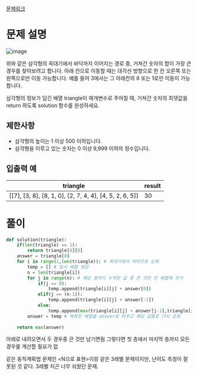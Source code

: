 [문제링크](https://school.programmers.co.kr/learn/courses/30/lessons/43105)

# 문제 설명

![image](https://user-images.githubusercontent.com/102650903/184241135-080b04da-180d-41d7-acbe-4f8661f1075f.png)

위와 같은 삼각형의 꼭대기에서 바닥까지 이어지는 경로 중, 거쳐간 숫자의 합이 가장 큰 경우를 찾아보려고 합니다. 아래 칸으로 이동할 때는 대각선 방향으로 한 칸 오른쪽 또는 왼쪽으로만 이동 가능합니다. 예를 들어 3에서는 그 아래칸의 8 또는 1로만 이동이 가능합니다.

삼각형의 정보가 담긴 배열 triangle이 매개변수로 주어질 때, 거쳐간 숫자의 최댓값을 return 하도록 solution 함수를 완성하세요.


**제한사항**
---------

 * 삼각형의 높이는 1 이상 500 이하입니다.
 * 삼각형을 이루고 있는 숫자는 0 이상 9,999 이하의 정수입니다.


**입출력 예**
-------------

triangle	| result
---|---
[[7], [3, 8], [8, 1, 0], [2, 7, 4, 4], [4, 5, 2, 6, 5]]	| 30


# 풀이
```python
def solution(triangle):
    if(len(triangle) == 1):
        return triangle[0][0]
    answer = triangle[0]
    for i in range(1,len(triangle)): # 꼭대기에서 바닥으로 순회
        temp = [] # 임시 배열 생성
        n = len(triangle[i])
        for j in range(n): # 해당 층까지 누적된 값 중 큰 것만 빈 배열에 추가
            if(j == 0):
                temp.append(triangle[i][j] + answer[0])
            elif(j == (n-1)):
                temp.append(triangle[i][j] + answer[-1])
            else:
                temp.append(max(triangle[i][j] + answer[j-1],triangle[i][j] + answer[j]))
        answer = temp # 채워진 배열을 answer로 바꾸고 해당 값들로 다시 순회
                
    return max(answer)
```

아래로 내려오면서 두 경우중 큰 것만 남기면됨 그렇다면 첫 층에서 마지막 층까지 모든 경우를 계산할 필요가 없

같은 동적계획법 문제인 <N으로 표현>이랑 같은 3레벨 문제이지만, 난이도 측정이 잘못된 것 같다.
3레벨 치곤 너무 쉬웠던 문제.


